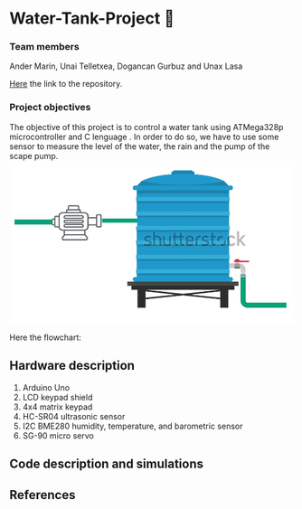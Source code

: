# Water-Tank-Project 🚰

### Team members
Ander Marin, Unai Telletxea, Dogancan Gurbuz and Unax Lasa

[Here](https://github.com/unaxlasa/Water-Tank-Project) the link to the repository.

### Project objectives
The objective of this project is to control a water tank using ATMega328p microcontroller and C lenguage . In order to do so, we have to use some sensor to measure the level of the water, the rain and the pump of the scape pump.
![your figure](https://github.com/unaxlasa/Water-Tank-Project/blob/main/Schema.png)

Here the flowchart:

## Hardware description
1. Arduino Uno
2. LCD keypad shield
3. 4x4 matrix keypad
4. HC-SR04 ultrasonic sensor
5. I2C BME280 humidity, temperature, and barometric sensor
6. SG-90 micro servo



## Code description and simulations

## References
